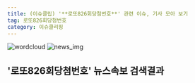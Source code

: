 ```yaml
---
title: (이슈클립) '**로또826회당첨번호**' 관련 이슈, 기사 모아 보기
tag: 로또826회당첨번호
category: 이슈클리핑
---
```

![wordcloud](https://s3.ap-northeast-2.amazonaws.com/lyrics101-wordcloud/2018-09-30-1538293846.png)
![news_img](https://user-images.githubusercontent.com/42597476/44507050-1206f400-a6e4-11e8-8d98-7ffbfebb353f.png)
## **'**로또826회당첨번호**'** 뉴스속보 검색결과

